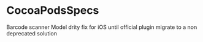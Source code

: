 # CocoaPodsSpecs

Barcode scanner Model drity fix for iOS until official plugin migrate to a non deprecated solution

